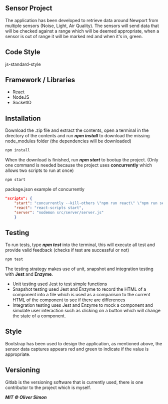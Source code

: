 ## Sensor Project ##
The application has been developed to retrieve data around Newport from multiple
sensors (Noise, Light, Air Quality). The sensors will send data that will
be checked against a range which will be deemed appropriate, when a
sensor is out of range it will be marked red and when it's in, green.

## Code Style ##
js-standard-style


## Framework / Libraries ##
* React
* NodeJS
* SocketIO


## Installation ##
Download the .zip file and extract the contents, open a terminal in the directory of the contents and run ***npm install*** to download the missing node_modules folder (the dependencies will be downloaded)

````bash
npm install
````

When the download is finished, run ***npm start*** to bootup the project. (Only one command is needed because the project uses **concurrently** which allows two scripts to run at once)
````bash
npm start
````
package.json example of concurrently
````json
"scripts": {
    "start": "concurrently --kill-others \"npm run react\" \"npm run server\"",
    "react": "react-scripts start",
    "server": "nodemon src/server/server.js"
    }
````
## Testing ##
To run tests, type ***npm test*** into the terminal, this will execute all test and provide valid feedback (checks if test are successful or not)
````bash
npm test
````
The testing strategy makes use of unit, snapshot and integration testing with **Jest** and **Enzyme**. 
* Unit testing used Jest to test simple functions
* Snapshot testing used Jest and Enzyme to record the HTML of a component into a file which is used as a comparison to the current HTML of the component to see if there are differences
* Integration testing uses Jest and Enzyme to mock a component and simulate user interaction such as clicking on a button which will change the state of a component.

## Style ##
Bootstrap has been used to design the application, as mentioned above, the sensor data captures appears red and green to indicate if the value is appropriate.

## Versioning ##
Gitlab is the versioning software that is currently used, there is one contributor to the project which is myself.

***MIT © Oliver Simon***